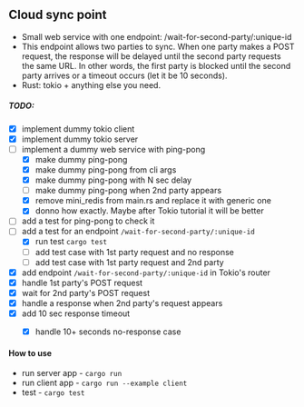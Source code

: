 ## Cloud sync point

- Small web service with one endpoint: /wait-for-second-party/:unique-id
- This endpoint allows two parties to sync. When one party makes a POST request, the response will be delayed until the second party requests the same URL. In other words, the first party is blocked until the second party arrives or a timeout occurs (let it be 10 seconds).
- Rust: tokio + anything else you need.

##### TODO:
- [x] implement dummy tokio client
- [x] implement dummy tokio server
- [ ] implement a dummy web service with ping-pong
    - [x] make dummy ping-pong
    - [x] make dummy ping-pong from cli args
    - [x] make dummy ping-pong with N sec delay
    - [ ] make dummy ping-pong when 2nd party appears
    - [x] remove mini_redis from main.rs and replace it with generic one
    - [x] donno how exactly. Maybe after Tokio tutorial it will be better
- [ ] add a test for ping-pong to check it
- [ ] add a test for an endpoint `/wait-for-second-party/:unique-id`
    - [x] run test `cargo test`
    - [ ] add test case with 1st party request and no response
    - [ ] add test case with 1st party request and 2nd party 
- [x] add endpoint `/wait-for-second-party/:unique-id` in Tokio's router
- [x] handle 1st party's POST request
- [x] wait for 2nd party's POST request
- [x] handle a response when 2nd party's request appears
- [x] add 10 sec response timeout
    - [x] handle 10+ seconds no-response case


#### How to use
- run server app - `cargo run`
- run client app - `cargo run --example client`
- test - `cargo test`
